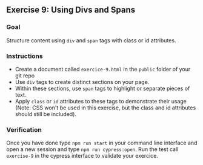 ## Exercise 9: Using Divs and Spans

### Goal
Structure content using `div` and `span` tags with class or id attributes.

### Instructions
- Create a document called `exercice-9.html` in the `public` folder of your git repo
- Use `div` tags to create distinct sections on your page.
- Within these sections, use `span` tags to highlight or separate pieces of text.
- Apply `class` or `id` attributes to these tags to demonstrate their usage (Note: CSS won't be used in this exercise, but the class and id attributes should still be included).

### Verification
Once you have done type `npm run start` in your command line interface and open a new session and type `npm run cypress:open`.
Run the test call `exercise-9` in the cypress interface to validate your exercice.
